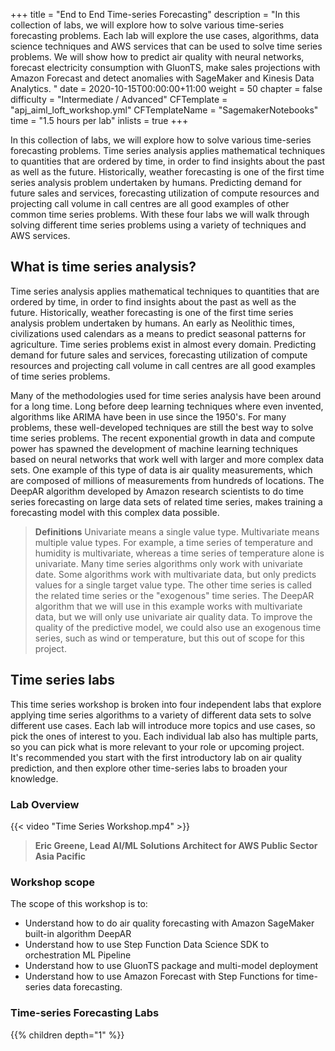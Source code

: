 +++
title = "End to End Time-series Forecasting"
description = "In this collection of labs, we will explore how to solve various time-series forecasting problems. Each lab will explore the use cases, algorithms, data science techniques and AWS services that can be used to solve time series problems. We will show how to predict air quality with neural networks, forecast electricity consumption with GluonTS, make sales projections with Amazon Forecast and detect anomalies with SageMaker and Kinesis Data Analytics. "
date = 2020-10-15T00:00:00+11:00
weight = 50
chapter = false
difficulty = "Intermediate / Advanced"
CFTemplate = "apj_aiml_loft_workshop.yml"
CFTemplateName = "SagemakerNotebooks"
time = "1.5 hours per lab"
inlists = true
+++

In this collection of labs, we will explore how to solve various time-series forecasting problems. 
Time series analysis applies mathematical techniques to quantities that are ordered by time, 
in order to find insights about the past as well as the future. 
Historically, weather forecasting is one of the first time series analysis problem undertaken by humans. 
Predicting demand for future sales and services, forecasting utilization of compute resources and projecting 
call volume in call centres are all good examples of other common time series problems. 
With these four labs we will walk through solving different time series problems using a variety of techniques and AWS services. 

## What is time series analysis?
Time series analysis applies mathematical techniques to quantities that are ordered by time, in order to find insights about the past as well as the future. Historically, weather forecasting is one of the first time series analysis problem undertaken by humans. An early as Neolithic times, civilizations used calendars as a means to predict seasonal patterns for agriculture. Time series problems exist in almost every domain. Predicting demand for future sales and services, forecasting utilization of compute resources and projecting call volume in call centres are all good examples of time series problems.

Many of the methodologies used for time series analysis have been around for a long time. Long before deep learning techniques where even invented, algorithms like ARIMA have been in use since the 1950's. For many problems, these well-developed techniques are still the best way to solve time series problems. The recent exponential growth in data and compute power has spawned the development of machine learning techniques based on neural networks that work well with larger and more complex data sets. One example of this type of data is air quality measurements, which are composed of millions of measurements from hundreds of locations. The DeepAR algorithm developed by Amazon research scientists to do time series forecasting on large data sets of related time series, makes training a forecasting model with this complex data possible.

> **Definitions** Univariate means a single value type. Multivariate means multiple value types. For example, a time series of temperature and humidity is multivariate, whereas a time series of temperature alone is univariate. Many time series algorithms only work with univariate date. Some algorithms work with multivariate data, but only predicts values for a single target value type. The other time series is called the related time series or the "exogenous" time series. The DeepAR algorithm that we will use in this example works with multivariate data, but we will only use univariate air quality data. To improve the quality of the predictive model, we could also use an exogenous time series, such as wind or temperature, but this out of scope for this project.

## Time series labs
This time series workshop is broken into four independent labs that explore applying time series algorithms to a variety of different 
data sets to solve different use cases.  Each lab will introduce more topics and use cases, 
so pick the ones of interest to you. Each individual lab also has multiple parts, 
so you can pick what is more relevant to your role or upcoming project.  
It's recommended you start with the first introductory lab on air quality prediction, 
and then explore other time-series labs to broaden your knowledge.

### Lab Overview
{{< video "Time Series Workshop.mp4" >}}
>  **Eric Greene, Lead AI/ML Solutions Architect for AWS Public Sector Asia Pacific** 

### Workshop scope
The scope of this workshop is to:

* Understand how to do air quality forecasting with Amazon SageMaker built-in algorithm DeepAR
* Understand how to use Step Function Data Science SDK to orchestration ML Pipeline
* Understand how to use GluonTS package and multi-model deployment
* Understand how to use Amazon Forecast with Step Functions for time-series data forecasting.

### Time-series Forecasting Labs
{{% children depth="1" %}}
